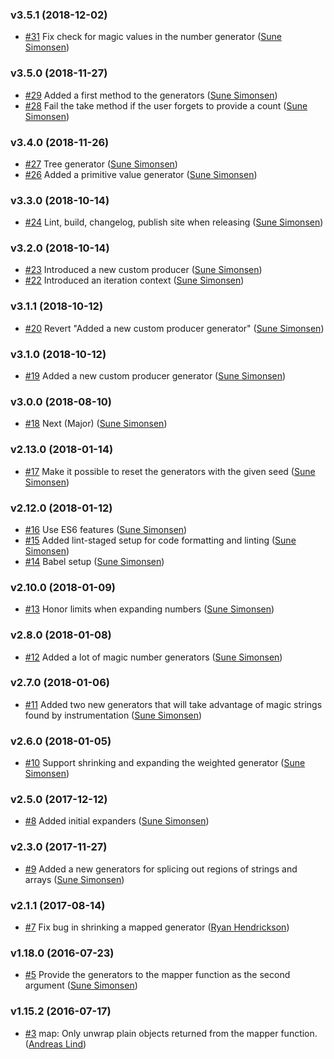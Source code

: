 ### v3.5.1 (2018-12-02)

- [#31](https://github.com/sunesimonsen/chance-generators/pull/31) Fix check for magic values in the number generator ([Sune Simonsen](mailto:sune@we-knowhow.dk))

### v3.5.0 (2018-11-27)

- [#29](https://github.com/sunesimonsen/chance-generators/pull/29) Added a first method to the generators ([Sune Simonsen](mailto:sune@we-knowhow.dk))
- [#28](https://github.com/sunesimonsen/chance-generators/pull/28) Fail the take method if the user forgets to provide a count ([Sune Simonsen](mailto:sune@we-knowhow.dk))

### v3.4.0 (2018-11-26)

- [#27](https://github.com/sunesimonsen/chance-generators/pull/27) Tree generator ([Sune Simonsen](mailto:sune@we-knowhow.dk))
- [#26](https://github.com/sunesimonsen/chance-generators/pull/26) Added a primitive value generator ([Sune Simonsen](mailto:sune@we-knowhow.dk))

### v3.3.0 (2018-10-14)

- [#24](https://github.com/sunesimonsen/chance-generators/pull/24) Lint, build, changelog, publish site when releasing ([Sune Simonsen](mailto:sune@we-knowhow.dk))

### v3.2.0 (2018-10-14)

- [#23](https://github.com/sunesimonsen/chance-generators/pull/23) Introduced a new custom producer ([Sune Simonsen](mailto:sune@we-knowhow.dk))
- [#22](https://github.com/sunesimonsen/chance-generators/pull/22) Introduced an iteration context ([Sune Simonsen](mailto:sune@we-knowhow.dk))

### v3.1.1 (2018-10-12)

- [#20](https://github.com/sunesimonsen/chance-generators/pull/20) Revert "Added a new custom producer generator" ([Sune Simonsen](mailto:sune@we-knowhow.dk))

### v3.1.0 (2018-10-12)

- [#19](https://github.com/sunesimonsen/chance-generators/pull/19) Added a new custom producer generator ([Sune Simonsen](mailto:sune@we-knowhow.dk))

### v3.0.0 (2018-08-10)

- [#18](https://github.com/sunesimonsen/chance-generators/pull/18) Next (Major) ([Sune Simonsen](mailto:sune@we-knowhow.dk))

### v2.13.0 (2018-01-14)

- [#17](https://github.com/sunesimonsen/chance-generators/pull/17) Make it possible to reset the generators with the given seed ([Sune Simonsen](mailto:sune@we-knowhow.dk))

### v2.12.0 (2018-01-12)

- [#16](https://github.com/sunesimonsen/chance-generators/pull/16) Use ES6 features ([Sune Simonsen](mailto:sune@we-knowhow.dk))
- [#15](https://github.com/sunesimonsen/chance-generators/pull/15) Added lint-staged setup for code formatting and linting ([Sune Simonsen](mailto:sune@we-knowhow.dk))
- [#14](https://github.com/sunesimonsen/chance-generators/pull/14) Babel setup ([Sune Simonsen](mailto:sune@we-knowhow.dk))

### v2.10.0 (2018-01-09)

- [#13](https://github.com/sunesimonsen/chance-generators/pull/13) Honor limits when expanding numbers ([Sune Simonsen](mailto:sune@we-knowhow.dk))

### v2.8.0 (2018-01-08)

- [#12](https://github.com/sunesimonsen/chance-generators/pull/12) Added a lot of magic number generators ([Sune Simonsen](mailto:sune@we-knowhow.dk))

### v2.7.0 (2018-01-06)

- [#11](https://github.com/sunesimonsen/chance-generators/pull/11) Added two new generators that will take advantage of magic strings found by instrumentation ([Sune Simonsen](mailto:sune@we-knowhow.dk))

### v2.6.0 (2018-01-05)

- [#10](https://github.com/sunesimonsen/chance-generators/pull/10) Support shrinking and expanding the weighted generator ([Sune Simonsen](mailto:sune@we-knowhow.dk))

### v2.5.0 (2017-12-12)

- [#8](https://github.com/sunesimonsen/chance-generators/pull/8) Added initial expanders ([Sune Simonsen](mailto:sune@we-knowhow.dk))

### v2.3.0 (2017-11-27)

- [#9](https://github.com/sunesimonsen/chance-generators/pull/9)  Added a new generators for splicing out regions of strings and arrays ([Sune Simonsen](mailto:sune@we-knowhow.dk))

### v2.1.1 (2017-08-14)

- [#7](https://github.com/sunesimonsen/chance-generators/pull/7) Fix bug in shrinking a mapped generator ([Ryan Hendrickson](mailto:ryan.hendrickson@alum.mit.edu))

### v1.18.0 (2016-07-23)

- [#5](https://github.com/sunesimonsen/chance-generators/pull/5) Provide the generators to the mapper function as the second argument ([Sune Simonsen](mailto:sune@we-knowhow.dk))

### v1.15.2 (2016-07-17)

- [#3](https://github.com/sunesimonsen/chance-generators/pull/3) map: Only unwrap plain objects returned from the mapper function. ([Andreas Lind](mailto:andreas@one.com))

